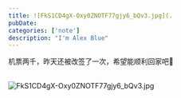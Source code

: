```yaml
---
title: ![FkS1CD4gX-Oxy0ZNOTF77gjy6_bQv3.jpg](.
pubDate: 
categories: ['note']
description: "I'm Alex Blue"
---
```


机票两千，昨天还被改签了一次，希望能顺利回家吧🤣<br><br>

![FkS1CD4gX-Oxy0ZNOTF77gjy6_bQv3.jpg](./attachments/bafkreid5yk3uz73z666cctavrul6ky4c5fmkl63hdg5jv7nqatlvhk6f6y)